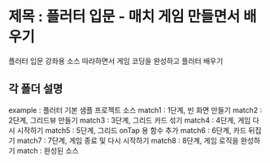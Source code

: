 # 제목 : 플러터 입문 - 매치 게임 만들면서 배우기

플러터 입문 강좌용 소스
따라하면서 게임 코딩을 완성하고 플러터 배우기

## 각 폴더 설명
example : 플러터 기본 샘플 프로젝트 소스
match1 : 1단계, 빈 화면 만들기
match2 : 2단계, 그리드뷰 만들기
match3 : 3단계, 그리드 카드 섞기
match4 : 4단계, 게임 다시 시작하기
match5 : 5단계, 그리드 onTap 용 함수 추가
match6 : 6단계, 카드 뒤집기
match7 : 7단계, 게임 종료 및 다시 시작하기
match8 : 8단계, 게임 로직을 완성하기
match : 완성된 소스
